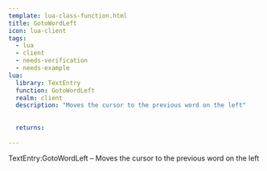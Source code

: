 ```yaml
---
template: lua-class-function.html
title: GotoWordLeft
icon: lua-client
tags:
  - lua
  - client
  - needs-verification
  - needs-example
lua:
  library: TextEntry
  function: GotoWordLeft
  realm: client
  description: "Moves the cursor to the previous word on the left"
  
  
  returns:
    
---
```


<div class="lua__search__keywords">
TextEntry:GotoWordLeft &#x2013; Moves the cursor to the previous word on the left
</div>
